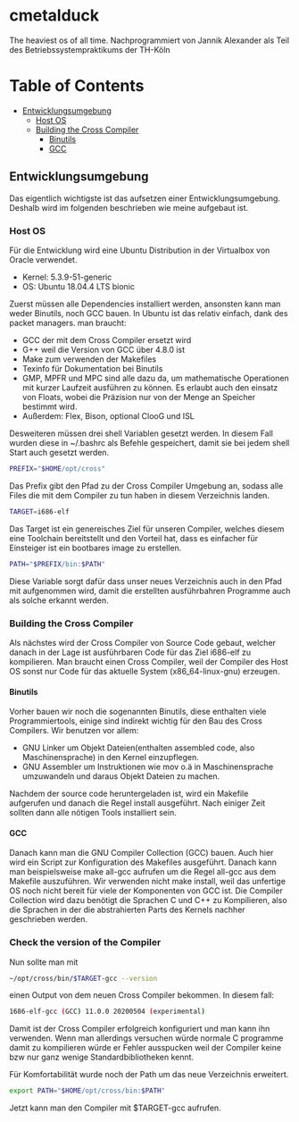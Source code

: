 # cmetalduck

The heaviest os of all time. Nachprogrammiert von Jannik Alexander als Teil des Betriebssystempraktikums der TH-Köln

# Table of Contents

- [Entwicklungsumgebung](#entwicklungsumgebung)
  * [Host OS](#host-os)
  * [Building the Cross Compiler](#building-the-cross-compiler)
    + [Binutils](#binutils)
    + [GCC](#gcc)



## Entwicklungsumgebung

Das eigentlich wichtigste ist das aufsetzen einer Entwicklungsumgebung. Deshalb wird im folgenden beschrieben wie meine aufgebaut ist.

### Host OS

Für die Entwicklung wird eine Ubuntu Distribution in der Virtualbox von Oracle verwendet.

- Kernel: 5.3.9-51-generic
- OS: Ubuntu 18.04.4 LTS bionic

Zuerst müssen alle Dependencies installiert werden, ansonsten kann man weder Binutils, noch GCC bauen.  In Ubuntu ist das relativ einfach, dank des packet managers. man braucht:

- GCC der mit dem Cross Compiler ersetzt wird
- G++ weil die Version von GCC über 4.8.0 ist
- Make zum verwenden der Makefiles
- Texinfo für Dokumentation bei Binutils
- GMP, MPFR und MPC sind alle dazu da, um mathematische Operationen mit kurzer Laufzeit ausführen zu können. Es erlaubt auch den einsatz von Floats, wobei die Präzision nur von der Menge an Speicher bestimmt wird.
- Außerdem: Flex, Bison, optional ClooG und ISL

Desweiteren müssen drei shell Variablen gesetzt werden. In diesem Fall wurden diese in ~/.bashrc als Befehle gespeichert, damit sie bei jedem shell Start auch gesetzt werden.

```bash
PREFIX="$HOME/opt/cross"
```

Das Prefix gibt den Pfad zu der Cross Compiler Umgebung an, sodass alle Files die mit dem Compiler zu tun haben in diesem Verzeichnis landen.

```bash
TARGET=i686-elf
```

Das Target ist ein genereisches Ziel für unseren Compiler, welches diesem eine Toolchain bereitstellt und den Vorteil hat, dass es einfacher für Einsteiger ist ein bootbares image zu erstellen.

```bash
PATH="$PREFIX/bin:$PATH"
```

Diese Variable sorgt dafür dass unser neues Verzeichnis auch in den Pfad mit aufgenommen wird, damit die erstellten ausführbahren Programme auch als solche erkannt werden.



### Building the Cross Compiler

Als nächstes wird der Cross Compiler von Source Code gebaut, welcher danach in der Lage ist ausführbaren Code für das Ziel i686-elf zu kompilieren. Man braucht einen Cross Compiler, weil der Compiler des Host OS sonst nur Code für das aktuelle System (x86_64-linux-gnu) erzeugen.

#### Binutils

Vorher bauen wir noch die sogenannten Binutils, diese enthalten viele Programmiertools, einige sind indirekt wichtig für den Bau des Cross Compilers. Wir benutzen vor allem:

- GNU Linker um Objekt Dateien(enthalten assembled code, also Maschinensprache) in den Kernel einzupflegen.
- GNU Assembler um Instruktionen wie mov o.ä in Maschinensprache umzuwandeln und daraus Objekt Dateien zu machen.

Nachdem der source code heruntergeladen ist, wird ein Makefile aufgerufen und danach die Regel install ausgeführt. Nach einiger Zeit sollten dann alle nötigen Tools installiert sein.

#### GCC

Danach kann man die GNU Compiler Collection (GCC) bauen. Auch hier wird ein Script zur Konfiguration des Makefiles ausgeführt. Danach kann man beispielsweise make all-gcc aufrufen um die Regel all-gcc aus dem Makefile auszuführen. Wir verwenden nicht make install, weil das unfertige OS noch nicht bereit für viele der Komponenten von GCC ist. Die Compiler Collection wird dazu benötigt die Sprachen C und C++ zu Kompilieren, also die Sprachen in der die abstrahierten Parts des Kernels nachher geschrieben werden.

### Check the version of the Compiler

Nun sollte man mit

```bash
~/opt/cross/bin/$TARGET-gcc --version
```

einen Output von dem neuen Cross Compiler bekommen. In diesem fall:

```bash
1686-elf-gcc (GCC) 11.0.0 20200504 (experimental)
```

Damit ist der Cross Compiler erfolgreich konfiguriert und man kann ihn verwenden. Wenn man allerdings versuchen würde normale C programme damit zu kompilieren würde er Fehler ausspucken weil der Compiler keine bzw nur ganz wenige Standardbibliotheken kennt.

Für Komfortabilität wurde noch der Path um das neue Verzeichnis erweitert.

```bash
export PATH="$HOME/opt/cross/bin:$PATH"
```

Jetzt kann man den Compiler mit $TARGET-gcc aufrufen.
